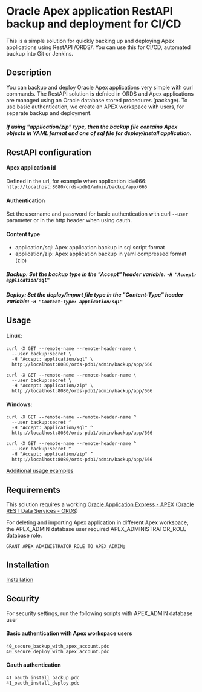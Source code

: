 # Oracle Apex application RestAPI backup and deployment for CI/CD
This is a simple solution for quickly backing up and deploying Apex applications using RestAPI /ORDS/. You can use this for CI/CD, automated backup into Git or Jenkins.

## Description
You can backup and deploy Oracle Apex applications very simple with curl commands. The RestAPI solution is defnied in ORDS and Apex applications are managed using an Oracle database stored procedures (package). To use basic authentication, we create an APEX workspace with users, for separate backup and deployment.
##### If using "application/zip" type, then the backup file contains Apex objects in YAML format and one of sql file for deploy/install application.

## RestAPI configuration
#### Apex application id
Defined in the url, for example when application id=666: ````http://localhost:8080/ords-pdb1/admin/backup/app/666````
#### Authentication
Set the username and password for basic authentication with curl ````--user```` parameter or in the http header when using oauth.
#### Content type
- application/sql: Apex application backup in sql script format
- application/zip: Apex application backup in yaml compressed format (zip)
##### Backup: Set the backup type in the "Accept" header variable: ````-H "Accept: application/sql"````
##### Deploy: Set the deploy/import file type in the "Content-Type" header variable: ````-H "Content-Type: application/sql"````

## Usage
#### Linux:
```
curl -X GET --remote-name --remote-header-name \
  --user backup:secret \
  -H "Accept: application/sql" \
  http://localhost:8080/ords-pdb1/admin/backup/app/666
  
curl -X GET --remote-name --remote-header-name \
  --user backup:secret \
  -H "Accept: application/zip" \
  http://localhost:8080/ords-pdb1/admin/backup/app/666
```
#### Windows:
```
curl -X GET --remote-name --remote-header-name ^
  --user backup:secret ^
  -H "Accept: application/sql" ^
  http://localhost:8080/ords-pdb1/admin/backup/app/666
  
curl -X GET --remote-name --remote-header-name ^
  --user backup:secret ^
  -H "Accept: application/zip" ^
  http://localhost:8080/ords-pdb1/admin/backup/app/666
```
[Additional usage examples](USAGE.md)

## Requirements
This solution requires a working [Oracle Application Express - APEX](https://apex.oracle.com)
([Oracle REST Data Services - ORDS](https://www.oracle.com/database/technologies/appdev/rest.html))

For deleting and importing Apex application in different Apex workspace, the APEX_ADMIN database user required APEX_ADMINISTRATOR_ROLE database role.
```
GRANT APEX_ADMINISTRATOR_ROLE TO APEX_ADMIN;
```

## Installation
[Installation](install/README.md)

## Security
For security settings, run the following scripts with APEX_ADMIN database user
#### Basic authentication with Apex workspace users
```
40_secure_backup_with_apex_account.pdc
40_secure_deploy_with_apex_account.pdc
```
#### Oauth authentication
```
41_oauth_install_backup.pdc
41_oauth_install_deploy.pdc
```

